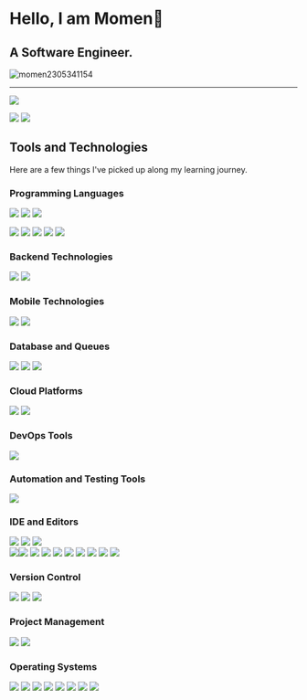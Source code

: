 # Hello, I am Momen👋 
## A Software Engineer.

<p align="left"> <img src="https://komarev.com/ghpvc/?username=momen2305341154&label=Profile%20views&color=0e75b6&style=flat" alt="momen2305341154" /> </p>


--- 
![](http://github-profile-summary-cards.vercel.app/api/cards/profile-details?username=momen2305341154&theme=tokyonight)
  
![](http://github-profile-summary-cards.vercel.app/api/cards/repos-per-language?username=momen2305341154&theme=tokyonight)
![](http://github-profile-summary-cards.vercel.app/api/cards/most-commit-language?username=momen2305341154&theme=tokyonight)


## Tools and Technologies

Here are a few things I've picked up along my learning journey.

### Programming Languages
<a href="#programming-languages"><img src="https://img.shields.io/badge/Python-3776AB.svg?style=for-the-badge&logo=Python&logoColor=white"/></a> <a href="#programming-languages"><img src="https://img.shields.io/badge/R-logo.svg?style=for-the-badge&logo=R&logoColor=blue"/></a> <a href="#programming-languages"><img src="https://img.shields.io/badge/java-logo.svg?style=for-the-badge&logo=java&logoColor=white"/></a>

<a href="#programming-languages"><img src="https://img.shields.io/badge/Kotlin-7F52FF.svg?style=for-the-badge&logo=Kotlin&logoColor=white"/></a> <a href="#programming-languages"><img src="https://img.shields.io/badge/C-A8B9CC.svg?style=for-the-badge&logo=C&logoColor=black"/></a> <a href="#programming-languages"><img src="https://img.shields.io/badge/C%2B%2B-00599C.svg?style=for-the-badge&logo=C%2B%2B&logoColor=white"/></a> <a href="#programming-languages"><img src="https://img.shields.io/badge/C%20Sharp-239120.svg?style=for-the-badge&logo=C-Sharp&logoColor=white"/></a> <a href="#programming-languages"><img src="https://img.shields.io/badge/-GraphQL-E10098?style=for-the-badge&logo=graphql&logoColor=white"/></a>

### Backend Technologies
<a href="#backend-technologies"><img src="https://img.shields.io/badge/spring-color.svg?style=for-the-badge&logo=Spring&logoColor=white"/></a>
 <a href="#backend-technologies"><img src="https://img.shields.io/badge/springboot-color.svg?style=for-the-badge&logo=SpringBoot&logoColor=white"/></a>

### Mobile Technologies
<a href="#mobile-technologies"><img src="https://img.shields.io/badge/Flutter-02569B.svg?style=for-the-badge&logo=Flutter&logoColor=white"/></a> <a href="#mobile-technologies"><img src="https://img.shields.io/badge/Android-3DDC84.svg?style=for-the-badge&logo=Android&logoColor=white"/></a>

### Database and Queues
<a href="#database-and-queues"><img src="https://img.shields.io/badge/Firebase-FFCA28.svg?style=for-the-badge&logo=Firebase&logoColor=black"/></a> <a href="#database-and-queues"><img src="https://img.shields.io/badge/PostgreSQL-4169E1.svg?style=for-the-badge&logo=PostgreSQL&logoColor=white"/></a> <a href="#database-and-queues"><img src="https://img.shields.io/badge/MySQL-4479A1.svg?style=for-the-badge&logo=MySQL&logoColor=white"/></a>

### Cloud Platforms
 <a href="#cloud-platforms"><img src="https://img.shields.io/badge/Heroku-430098.svg?style=for-the-badge&logo=Heroku&logoColor=white"/></a> <a href="#cloud-platforms"><img src="https://img.shields.io/badge/oracle-color.svg?style=for-the-badge&logo=Heroku&logoColor=white"/></a>


 ### DevOps Tools
 <a href="#devops-tools"><img src="https://img.shields.io/badge/Docker-2496ED.svg?style=for-the-badge&logo=Docker&logoColor=white"/></a>

 ### Automation and Testing Tools
 <a href="#automation-and-testing-tools"><img src="https://img.shields.io/badge/Postman-FF6C37.svg?style=for-the-badge&logo=Postman&logoColor=white"/></a> 

 ### IDE and Editors
 <a href="#ide-and-editors"><img src="https://img.shields.io/badge/Visual%20Studio%20Code-007ACC.svg?style=for-the-badge&logo=Visual-Studio-Code&logoColor=white"/></a> <a href="#ide-and-editors"><img src="https://img.shields.io/badge/Android%20Studio-3DDC84.svg?style=for-the-badge&logo=Android-Studio&logoColor=white"/></a> 
 <a href="#ide-and-editors"><img src="https://img.shields.io/badge/Visual%20Studio-5C2D91.svg?style=for-the-badge&logo=Visual-Studio&logoColor=white"/></a>  
 <a href="#ide-and-editors"><img src="https://img.shields.io/badge/IntelliJIDEA-000000.svg?style=for-the-badge&logo=intellij-idea&logoColor=white"/></a><a href="#ide-and-editors"><img src="https://img.shields.io/badge/NetBeansIDE-1B6AC6.svg?style=for-the-badge&logo=apache-netbeans-ide&logoColor=white"/></a> <a href="#ide-and-editors"><img src="https://img.shields.io/badge/pycharm-143?style=for-the-badge&logo=pycharm&logoColor=black&color=black&labelColor=green"/></a> <a href="#ide-and-editors"><img src="https://img.shields.io/badge/VIM-%2311AB00.svg?style=for-the-badge&logo=vim&logoColor=white"/></a>
 <a href="#ide-and-editors"><img src="https://img.shields.io/badge/Xcode-007ACC?style=for-the-badge&logo=Xcode&logoColor=white"/></a> <a href="#ide-and-editors"><img src="https://img.shields.io/badge/Atom-%2366595C.svg?style=for-the-badge&logo=atom&logoColor=white"/></a> <a href="#ide-and-editors"><img src="https://img.shields.io/badge/jupyter-%23FA0F00.svg?style=for-the-badge&logo=jupyter&logoColor=white"/></a> <a href="#ide-and-editors"><img src="https://img.shields.io/badge/NeoVim-%2357A143.svg?&style=for-the-badge&logo=neovim&logoColor=white"/></a> <a href="#ide-and-editors"><img src="https://img.shields.io/badge/Notepad++-90E59A.svg?style=for-the-badge&logo=notepad%2b%2b&logoColor=black"/></a> <a href="#ide-and-editors"><img src="https://img.shields.io/badge/sublime_text-%23575757.svg?style=for-the-badge&logo=sublime-text&logoColor=important"/></a>

 ### Version Control
<a href="#version-control"><img src="https://img.shields.io/badge/Git-F05032.svg?style=for-the-badge&logo=Git&logoColor=white"/></a> <a href="#version-control"><img src="https://img.shields.io/badge/GitHub-181717.svg?style=for-the-badge&logo=GitHub&logoColor=white"/></a> <a href="#version-control"><img src="https://img.shields.io/badge/GitLab-FC6D26.svg?style=for-the-badge&logo=GitLab&logoColor=white"/></a>

### Project Management
<a href="#project-management"><img src="https://img.shields.io/badge/Jira-0052CC.svg?style=for-the-badge&logo=Jira&logoColor=white"/></a> <a href="#project-management"><img src="https://img.shields.io/badge/Trello-0052CC.svg?style=for-the-badge&logo=Trello&logoColor=white"/></a>

### Operating Systems
<a href="#operating-systems"><img src="https://img.shields.io/badge/Linux-FCC624?style=for-the-badge&logo=linux&logoColor=black"/></a> <a href="#operating-systems"><img src="https://img.shields.io/badge/Arch%20Linux-1793D1?logo=arch-linux&logoColor=fff&style=for-the-badge"/></a> <a href="#operating-systems"><img src="https://img.shields.io/badge/Manjaro-35BF5C?style=for-the-badge&logo=Manjaro&logoColor=white"/></a> <a href="#operating-systems"><img src="https://img.shields.io/badge/Android-3DDC84?style=for-the-badge&logo=android&logoColor=white"/></a> <a href="#operating-systems"><img src="https://img.shields.io/badge/Debian-D70A53?style=for-the-badge&logo=debian&logoColor=white"/></a>   <a href="#operating-systems"><img src="https://img.shields.io/badge/mac%20os-000000?style=for-the-badge&logo=macos&logoColor=F0F0F0"/></a> <a href="#operating-systems"><img src="https://img.shields.io/badge/Windows%2011-0078D4.svg?style=for-the-badge&logo=Windows-11&logoColor=white"/></a>  <a href="#operating-systems"><img src="https://img.shields.io/badge/Ubuntu-E95420.svg?style=for-the-badge&logo=Ubuntu&logoColor=white"/></a>
